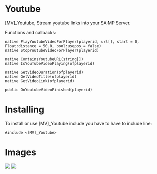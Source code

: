 Youtube
=======

[MV]_Youtube, Stream youtube links into your SA:MP Server.

Functions and callbacks:

```PAWN
native PlayYoutubeVideoForPlayer(playerid, url[], start = 0, Float:distance = 50.0, bool:usepos = false)
native StopYoutubeVideoForPlayer(playerid)

native ContainsYoutubeURL(string[])
native IsYouTubeVideoPlaying(ofplayerid)

native GetVideoDuration(ofplayerid)
native GetVideoTitle(ofplayerid)
native GetVideoLink(ofplayerid)

public OnYoutubeVideoFinished(playerid)
```

<h1>Installing</h1>

To install or use [MV]_Youtube include you have to have to include line:
```pawn
#include <[MV]_Youtube>
```

<h1>Images</h1>
<img src="http://puu.sh/oRnMo.jpg" />
<img src="http://puu.sh/oRnNh.png" />
